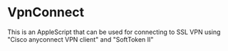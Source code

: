 # VpnConnect
This is an AppleScript that can be used for connecting to SSL VPN using "Cisco anyconnect VPN client" and "SoftToken II"
